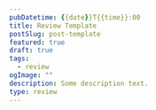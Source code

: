 ```yaml
---
pubDatetime: {{date}}T{{time}}:00
title: Review Template
postSlug: post-template
featured: true
draft: true
tags:
  - review
ogImage: ""
description: Some description text.
type: review
---
```

